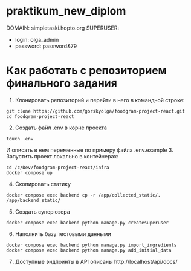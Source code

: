 # praktikum_new_diplom
DOMAIN: simpletaski.hopto.org
SUPERUSER:
- login: olga_admin
- password: password&79


# Как работать с репозиторием финального задания
1. Клонировать репозиторий и перейти в него в командной строке:
```
git clone https://github.com/gorskyolga/foodgram-project-react.git
cd foodgram-project-react
```
2. Создать файл .env в корне проекта
```
touch .env
```
И описать в нем переменные по примеру файла .env.example
3. Запустить проект локально в контейнерах:
```
cd /c/Dev/foodgram-project-react/infra
docker compose up
```
4. Скопировать статику
```
docker compose exec backend cp -r /app/collected_static/. /app/backend_static/
```
5. Создать суперюзера
```
docker compose exec backend python manage.py createsuperuser
```
6. Наполнить базу тестовыми данными
```
docker compose exec backend python manage.py import_ingredients
docker compose exec backend python manage.py add_initial_data
```
7. Доступные эндпоинты в API описаны http://localhost/api/docs/
